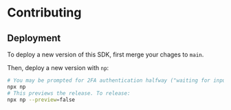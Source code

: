 # Contributing

## Deployment

To deploy a new version of this SDK, first merge your chages to `main`.

Then, deploy a new version with `np`:

```sh
# You may be prompted for 2FA authentication halfway ("waiting for input...").
npx np
# This previews the release. To release:
npx np --preview=false
```
